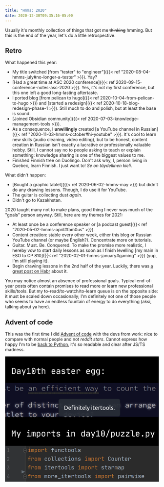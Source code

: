 ```yaml
---
title: "Hmms: 2020"
date: 2020-12-30T09:35:16-05:00
---
```


Usually it's monthly collection of things that got me ~~thinking~~ hmming. But this is the end of the year, let's do a little retrospective.

## Retro

What happened this year:

- My title switched [from "tester" to "engineer"]({{< ref "2020-08-04-hmms-july#no-longer-a-tester" >}}). Yay? 
- [Had a great time at ASC 2020 conference]({{< ref 2020-09-15-conference-notes-asc-2020 >}}). Yes, it's not my first conference, but this one left a good long-lasting aftertaste.
- I ported blog [from pelican to hugo]({{< ref 2020-10-04-from-pelican-to-hugo >}}) and [started a redesign]({{< ref 2020-10-18-blog-redesign-phase-1 >}}). Still much to do and polish, but at least the base is sound.
- [Joined Obsidian community]({{< ref 2020-07-03-knowledge-management-tools >}}). 
- As a consequence, I **unwillingly** created [a YouTube channel in Russian]({{< ref "2020-11-03-hmms-october#hi-youtube" >}}). It's cool to learn new skills (audio cleaning, video editing), but to be honest, content creation in Russian isn't exactly a lucrative or professionally valuable hobby. Still, I cannot say no to people asking to teach or explain something: knowledge sharing is one of the biggest values to me.
- Finished Finnish tree on Duolingo. Don't ask why, I, person living in Quebec, learn Finnish. I just want to! *Se on täydellinen kieli*.


What didn't happen:

- [Bought a graphic tablet]({{< ref 2020-06-02-hmms-may >}}) but didn't do any drawing lessons. Though, I do use it for YouTube.
- The guitar is collecting dust *again*.
- Didn't go to Kazakhstan.


2020 taught many not to make plans, good thing I never was much of the "goals" person anyway. Still, here are my themes for 2021:

- At least once be a conference speaker or [a podcast guest]({{< ref "2020-05-02-hmms-april#fam0us" >}}). 
- Content creation: stable every other week, either this blog or Russian YouTube channel (or maybe English?). Concentrate more on tutorials.
- Guitar. Must. Be. Conquered. To make the promise more realistic, I hereby vow to start daily lessons as soon as I finish levelling [my main in ESO to CP 810]({{< ref "2020-02-01-hmms-january#gaming" >}}) (yup, I'm still playing it).
- Begin drawing lessons in the 2nd half of the year. Luckily, there was [a great post on Habr](https://habr.com/ru/post/534538/) about it.


You may notice almost an absence of professional goals. Typical end-of-year posts often contain promises to read more or learn new professional skills/tools. But my to-read/to-watch/to-learn queue is on the opposite side: it must be scaled down occasionally; I'm definitely not one of those people who seems to have an endless fountain of energy to do everything (aksi, talking about ya here). 


## Advent of code

This was the first time I did [Advent of code](https://adventofcode.com/) with the devs from work: nice to compare with normal people and not *reddit stars*. Cannot express how happy I'm to be [back to Python](https://github.com/aviskase/advent-of-code/tree/master/2020), it's so readable and clear after JS/TS madness. 

![Advent of Code easter egg: using itertools](aoc.png)
